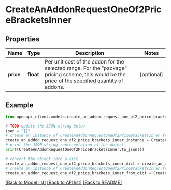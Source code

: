 # CreateAnAddonRequestOneOf2PriceBracketsInner


## Properties

Name | Type | Description | Notes
------------ | ------------- | ------------- | -------------
**price** | **float** | Per unit cost of the addon for the selected range. For the “package” pricing scheme, this would be the price of the specified quantity of addons. | [optional] 

## Example

```python
from openapi_client.models.create_an_addon_request_one_of2_price_brackets_inner import CreateAnAddonRequestOneOf2PriceBracketsInner

# TODO update the JSON string below
json = "{}"
# create an instance of CreateAnAddonRequestOneOf2PriceBracketsInner from a JSON string
create_an_addon_request_one_of2_price_brackets_inner_instance = CreateAnAddonRequestOneOf2PriceBracketsInner.from_json(json)
# print the JSON string representation of the object
print(CreateAnAddonRequestOneOf2PriceBracketsInner.to_json())

# convert the object into a dict
create_an_addon_request_one_of2_price_brackets_inner_dict = create_an_addon_request_one_of2_price_brackets_inner_instance.to_dict()
# create an instance of CreateAnAddonRequestOneOf2PriceBracketsInner from a dict
create_an_addon_request_one_of2_price_brackets_inner_from_dict = CreateAnAddonRequestOneOf2PriceBracketsInner.from_dict(create_an_addon_request_one_of2_price_brackets_inner_dict)
```
[[Back to Model list]](../README.md#documentation-for-models) [[Back to API list]](../README.md#documentation-for-api-endpoints) [[Back to README]](../README.md)



